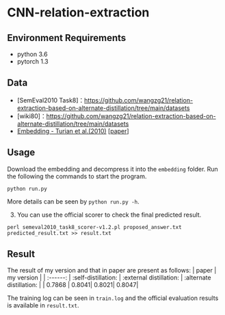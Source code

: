 # CNN-relation-extraction
## Environment Requirements
* python 3.6
* pytorch 1.3

## Data
* [SemEval2010 Task8]：https://github.com/wangzg21/relation-extraction-based-on-alternate-distillation/tree/main/datasets
* [wiki80]：https://github.com/wangzg21/relation-extraction-based-on-alternate-distillation/tree/main/datasets
* [Embedding - Turian et
al.(2010)](http://metaoptimize.s3.amazonaws.com/hlbl-embeddings-ACL2010/hlbl-embeddings-scaled.EMBEDDING_SIZE=50.txt.gz) \[[paper](https://www.aclweb.org/anthology/P10-1040.pdf)\]


## Usage
Download the embedding and decompress it into the `embedding` folder.
Run the following the commands to start the program.
```shell
python run.py
```
More details can be seen by `python run.py -h`.

3. You can use the official scorer to check the final predicted result.
```shell
perl semeval2010_task8_scorer-v1.2.pl proposed_answer.txt predicted_result.txt >> result.txt
```

## Result
The result of my version and that in paper are present as follows:
| paper | my version |
| :------: | :self-distillation: | :external distillation: | :alternate distillation: |
| 0.7868 | 0.8041| 0.8021| 0.8047|

The training log can be seen in `train.log` and the official evaluation results is available in `result.txt`.
